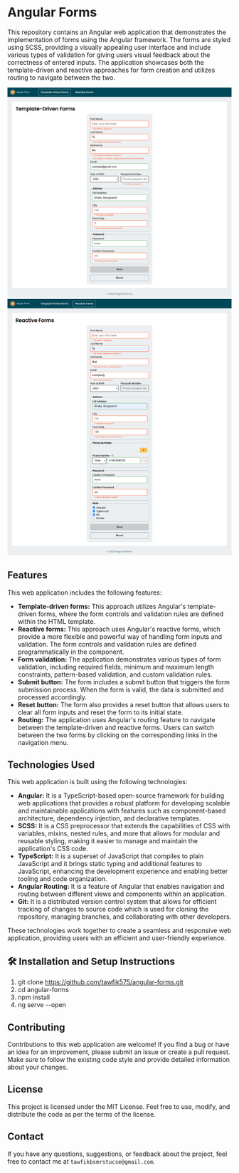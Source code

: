 # Angular Forms

This repository contains an Angular web application that demonstrates the implementation of forms using the Angular framework. The forms are styled using SCSS, providing a visually appealing user interface and include various types of validation for giving users visual feedback about the correctness of entered inputs. The application showcases both the template-driven and reactive approaches for form creation and utilizes routing to navigate between the two.

![my screenshot](./src/assets/images/screenshot-1.png)
![my screenshot](./src/assets/images/screenshot-2.png)

## Features

This web application includes the following features:

* **Template-driven forms:** This approach utilizes Angular's template-driven forms, where the form controls and validation rules are defined within the HTML template.
* **Reactive forms:** This approach uses Angular's reactive forms, which provide a more flexible and powerful way of handling form inputs and validation. The form controls and validation rules are defined programmatically in the component.
* **Form validation:** The application demonstrates various types of form validation, including required fields, minimum and maximum length constraints, pattern-based validation, and custom validation rules.
* **Submit button:** The form includes a submit button that triggers the form submission process. When the form is valid, the data is submitted and processed accordingly.
* **Reset button:** The form also provides a reset button that allows users to clear all form inputs and reset the form to its initial state.
* **Routing:** The application uses Angular's routing feature to navigate between the template-driven and reactive forms. Users can switch between the two forms by clicking on the corresponding links in the navigation menu.

## Technologies Used

This web application is built using the following technologies:

* **Angular:** It is a TypeScript-based open-source framework for building web applications that provides a robust platform for developing scalable and maintainable applications with features such as component-based architecture, dependency injection, and declarative templates.
* **SCSS:** It is a CSS preprocessor that extends the capabilities of CSS with variables, mixins, nested rules, and more that allows for modular and reusable styling, making it easier to manage and maintain the application's CSS code.
* **TypeScript:** It is a superset of JavaScript that compiles to plain JavaScript and it brings static typing and additional features to JavaScript, enhancing the development experience and enabling better tooling and code organization.
* **Angular Routing:** It is a feature of Angular that enables navigation and routing between different views and components within an application.
* **Git:** It is a distributed version control system that allows for efficient tracking of changes to source code which is used for cloning the repository, managing branches, and collaborating with other developers.

These technologies work together to create a seamless and responsive web application, providing users with an efficient and user-friendly experience.

## 🛠 Installation and Setup Instructions

1. git clone https://github.com/tawfik575/angular-forms.git
2. cd angular-forms
3. npm install
4. ng serve --open

## Contributing

Contributions to this web application are welcome! If you find a bug or have an idea for an improvement, please submit an issue or create a pull request. Make sure to follow the existing code style and provide detailed information about your changes.

## License

This project is licensed under the MIT License. Feel free to use, modify, and distribute the code as per the terms of the license.

## Contact

If you have any questions, suggestions, or feedback about the project, feel free to contact me at `tawfikbsmrstucse@gmail.com`.
